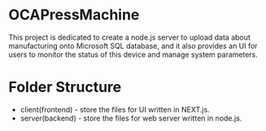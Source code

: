 # OCAPressMachine

This project is dedicated to create a node.js server to upload data about manufacturing onto Microsoft SQL database, and it also provides an UI for users to monitor the status of this device and manage system parameters.

# Folder Structure

- client(frontend) - store the files for UI written in NEXT.js.
- server(backend) - store the files for web server written in node.js.

